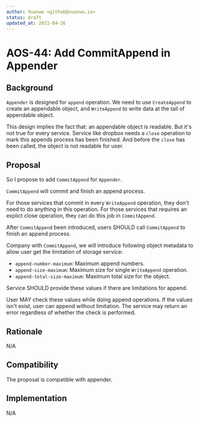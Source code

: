 ```yaml
---
author: Xuanwo <github@xuanwo.io>
status: draft
updated_at: 2021-04-26
---
```


# AOS-44: Add CommitAppend in Appender

## Background

`Appender` is designed for `append` operation. We need to use `CreateAppend` to create an appendable object, and `WriteAppend` to write data at the tail of appendable object.

This design implies the fact that: an appendable object is readable. But it's not true for every service. Service like dropbox needs a `close` operation to mark this appends process has been finished. And before the `close` has been called, the object is not readable for user. 

## Proposal

So I propose to add `CommitAppend` for `Appender`.

`CommitAppend` will commit and finish an append process.

For those services that commit in every `WriteAppend` operation, they don't need to do anything in this operation. For those services that requires an explict close operation, they can do this job in `CommitAppend`.

After `CommitAppend` been introduced, users SHOULD call `CommitAppend` to finish an append process.

Company with `CommitAppend`, we will introduce following object metadata to allow user get the limitation of storage service:

- `append-number-maximum`: Maximum append numbers.
- `append-size-maximum`: Maximum size for single `WriteAppend` operation. 
- `append-total-size-maximum`: Maximum total size for the object.

Service SHOULD provide these values if there are limitations for append.

User MAY check these values while doing append operations. If the values isn't exist, user can append without limitation. The service may return an error regardless of whether the check is performed.

## Rationale

N/A

## Compatibility

The proposal is compatible with appender.

## Implementation

N/A